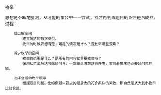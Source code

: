 枚举

思想是不断地猜测，从可能的集合中一一尝试，然后再判断题目的条件是否成立。
过程：
```
	给出解空间
		建立简洁的数学模型。
		枚举的时候要想清楚：可能的情况是什么？要枚举哪些要素？

	减少枚举的空间
		枚举的范围是什么？是所有的内容都需要枚举吗？
		在用枚举法解决问题的时候，一定要想清楚这两件事，否则会带来不必要的时间开销。

	选择合适的枚举顺序
		根据题目判断。比如例题中要求的是最大的符合条件的素数，那自然是从大到小枚举比较合适。

```